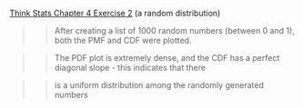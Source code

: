 [Think Stats Chapter 4 Exercise 2](http://greenteapress.com/thinkstats2/html/thinkstats2005.html#toc41) (a random distribution)

>> After creating a list of 1000 random numbers (between 0 and 1), both the PMF and CDF were plotted.

>> The PDF plot is extremely dense, and the CDF has a perfect diagonal slope - this indicates that there

>> is a uniform distribution among the randomly generated numbers
